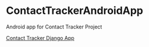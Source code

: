 # ContactTrackerAndroidApp
Android app for Contact Tracker Project

[Contact Tracker Django App](https://github.com/my68tron/ContactTrackerWebApp)
